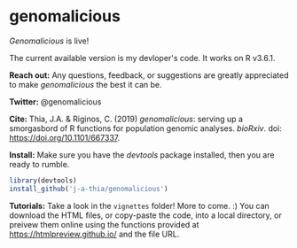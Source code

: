 # genomalicious

_Genomalicious_ is live!

The current available version is my devloper's code. It works on R v3.6.1.

**Reach out:** Any questions, feedback, or suggestions are greatly appreciated to make _genomalicious_ the best it can be.

**Twitter:** @genomalicious

**Cite:** Thia, J.A. & Riginos, C. (2019) _genomalicious_: serving up a smorgasbord of R functions for population genomic analyses. _bioRxiv_. doi: https://doi.org/10.1101/667337. 

**Install:** Make sure you have the _devtools_ package installed, then you are ready to rumble.

```R
library(devtools)
install_github('j-a-thia/genomalicious')
```

**Tutorials:** Take a look in the `vignettes` folder! More to come. :) You can download the HTML files, or copy-paste the code, into a local directory, or preivew them online using the functions provided at https://htmlpreview.github.io/ and the file URL.
